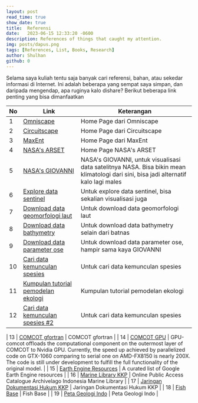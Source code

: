 ```yaml
---
layout: post
read_time: true
show_date: true
title:  Referensi
date:   2023-06-15 12:33:20 -0600
description: References of things that caught my attention.
img: posts/dapus.png 
tags: [References, List, Books, Research]
author: Shulhan
github: 0
---
```

Selama saya kuliah tentu saja banyak cari referensi, bahan, atau sekedar informasi di Internet. 
Ini adalah beberapa yang sempat saya simpan, dan daripada mengendap, apa ruginya kalo dishare?
Berikut beberapa link penting yang bisa dimanfaatkan

| No | Link                                                                 | Keterangan                                                       |
|----|----------------------------------------------------------------------|------------------------------------------------------------------|
| 1  | [Omniscape](https://docs.circuitscape.org/Omniscape.jl/stable/)     | Home Page dari Omniscape                                         |
| 2  | [Circuitscape](https://circuitscape.org/)                   | Home Page dari Circuitscape                                      |
| 3  | [MaxEnt](https://biodiversityinformatics.amnh.org/open_source/maxent/)    | Home Page dari MaxEnt                                            |
| 4  | [NASA's ARSET](https://appliedsciences.nasa.gov/what-we-do/capacity-building/arset) | Home Page NASA's ARSET                                           |
| 5  | [NASA's GIOVANNI](https://giovanni.gsfc.nasa.gov/giovanni/)                        | NASA's GIOVANNI, untuk visualisasi data satelitnya NASA. Bisa bikin mean klimatologi dari sini, bisa jadi alternatif kalo lagi males |
| 6   | [Explore data sentinel](https://apps.sentinel-hub.com/eo-browser/)                                      | Untuk explore data sentinel, bisa sekalian visualisasi juga                                                                |
| 7   | [Download data geomorfologi laut](https://bluehabitats.org/)                                            | Untuk download data geomorfologi laut                                                                                      |
| 8   | [Download data bathymetry](https://download.gebco.net/)                                                 | Untuk download data bathymetry selain dari batnas                                                                          |
| 9   | [Download data parameter ose](https://data.marine.copernicus.eu/viewer/expert?)                         | Untuk download data parameter ose, hampir sama kaya GIOVANNI                                                               |
| 10  | [Cari data kemunculan spesies](https://mapper.obis.org/)                                                | Untuk cari data kemunculan spesies                                                                                        |
| 11  | [Kumpulan tutorial pemodelan ekologi](https://sites.google.com/site/thebantalab/tutorials?pli=1)         | Kumpulan tutorial pemodelan ekologi                                                                                       |
| 12  | [Cari data kemunculan spesies #2](https://www.gbif.org/occurrence/map)                                  | Untuk cari data kemunculan spesies                                                                                        |

| 13   | [COMCOT gfortran](https://github.com/AndybnACT/comcot-gfortran)                                                    | COMCOT gfortran                      |
| 14   | [COMCOT GPU](https://github.com/AndybnACT/GPU-comcot)                                                               | GPU-comcot offloads the computational component on the outermost layer of COMCOT to Nvidia GPU. Currently, the speed up achieved by parallelized code on GTX-1060 comparing to serial one on AMD-FX8150 is nearly 200X. The code is still under development to fulfill the full functionality of the original model. |
| 15   | [Earth Engine Resources](https://github.com/giswqs/Awesome-GEE)                                                     | A curated list of Google Earth Engine resources |
| 16   | [Marine Library KKP](https://archivelago.kkp.go.id/)                                                                 | Online Public Access Catalogue Archivelago Indonesia Marine Library |
| 17   | [Jaringan Dokumentasi Hukum KKP](https://jdih.kkp.go.id/)                                                            | Jaringan Dokumentasi Hukum KKP        |
| 18   | [Fish Base](https://www.fishbase.de/)                                                                               | Fish Base                            |
| 19   | [Peta Geologi Indo](https://geoportal.esdm.go.id/geologi/)                                                          | Peta Geologi Indo                     |

